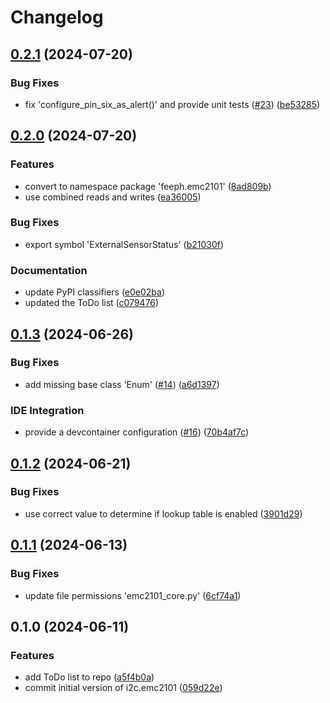 # Changelog

## [0.2.1](https://github.com/feeph/libemc2101-python/compare/v0.2.0...v0.2.1) (2024-07-20)


### Bug Fixes

* fix 'configure_pin_six_as_alert()' and provide unit tests ([#23](https://github.com/feeph/libemc2101-python/issues/23)) ([be53285](https://github.com/feeph/libemc2101-python/commit/be53285a715c94cc52cb367c1ada127fb716465f))

## [0.2.0](https://github.com/feeph/libemc2101-python/compare/v0.1.3...v0.2.0) (2024-07-20)


### Features

* convert to namespace package 'feeph.emc2101' ([8ad809b](https://github.com/feeph/libemc2101-python/commit/8ad809b28943108bdecfa68da4bfa3cfbe634ab2))
* use combined reads and writes ([ea36005](https://github.com/feeph/libemc2101-python/commit/ea36005f92f0d1ed026deb8c55a17ee1450760fe))


### Bug Fixes

* export symbol 'ExternalSensorStatus' ([b21030f](https://github.com/feeph/libemc2101-python/commit/b21030f6f6d7749c9681c915aa6e2a04ef394fd4))


### Documentation

* update PyPI classifiers ([e0e02ba](https://github.com/feeph/libemc2101-python/commit/e0e02ba6287062d62226fb9a581835559764084b))
* updated the ToDo list ([c079476](https://github.com/feeph/libemc2101-python/commit/c079476f7d0a29a6224e347c5e170625c0dd33e8))

## [0.1.3](https://github.com/feeph/libi2c-emc2101-python/compare/v0.1.2...v0.1.3) (2024-06-26)


### Bug Fixes

* add missing base class 'Enum' ([#14](https://github.com/feeph/libi2c-emc2101-python/issues/14)) ([a6d1397](https://github.com/feeph/libi2c-emc2101-python/commit/a6d13976ea607c524c953848bd34ce96157147c3))

### IDE Integration

* provide a devcontainer configuration ([#16](https://github.com/feeph/libi2c-emc2101-python/pull/16)) ([70b4af7c](https://github.com/feeph/libi2c-emc2101-python/commit/70b4af7c70b86b4c38499b3961711c3863f870a7))

## [0.1.2](https://github.com/feeph/libi2c-emc2101-python/compare/v0.1.1...v0.1.2) (2024-06-21)


### Bug Fixes

* use correct value to determine if lookup table is enabled ([3901d29](https://github.com/feeph/libi2c-emc2101-python/commit/3901d299d69aa22962f057d5aa7b21b07b6590a0))

## [0.1.1](https://github.com/feeph/libi2c-emc2101-python/compare/v0.1.0...v0.1.1) (2024-06-13)


### Bug Fixes

* update file permissions 'emc2101_core.py' ([6cf74a1](https://github.com/feeph/libi2c-emc2101-python/commit/6cf74a135e46d569fdda28194d02869ced8ac279))

## 0.1.0 (2024-06-11)


### Features

* add ToDo list to repo ([a5f4b0a](https://github.com/feeph/libi2c-emc2101-python/commit/a5f4b0a65a53cc667bb808d58d3c0b940219de9c))
* commit initial version of i2c.emc2101 ([059d22e](https://github.com/feeph/libi2c-emc2101-python/commit/059d22e3fe934c7fc2866bb8b34cecffefb444e8))
